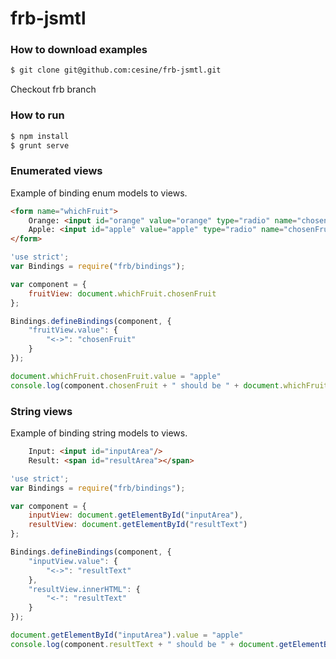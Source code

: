 frb-jsmtl
=========


### How to download examples

```bash
$ git clone git@github.com:cesine/frb-jsmtl.git
```

Checkout frb branch


### How to run

```bash
$ npm install
$ grunt serve
```


### Enumerated views

Example of binding enum models to views.


```html
<form name="whichFruit">
	Orange: <input id="orange" value="orange" type="radio" name="chosenFruit"/>
	Apple: <input id="apple" value="apple" type="radio" name="chosenFruit"/>
</form>
```


```javascript
'use strict';
var Bindings = require("frb/bindings");

var component = {
	fruitView: document.whichFruit.chosenFruit
};

Bindings.defineBindings(component, {
	"fruitView.value": {
		"<->": "chosenFruit"
	}
});

document.whichFruit.chosenFruit.value = "apple"
console.log(component.chosenFruit + " should be " + document.whichFruit.chosenFruit.value);

```

### String views

Example of binding string models to views.


```html
	Input: <input id="inputArea"/>
	Result: <span id="resultArea"></span>
```


```javascript
'use strict';
var Bindings = require("frb/bindings");

var component = {
	inputView: document.getElementById("inputArea"),
	resultView: document.getElementById("resultText")
};

Bindings.defineBindings(component, {
	"inputView.value": {
		"<->": "resultText"
	},
	"resultView.innerHTML": {
		"<-": "resultText"
	}
});

document.getElementById("inputArea").value = "apple"
console.log(component.resultText + " should be " + document.getElementById("inputArea").value;
```
